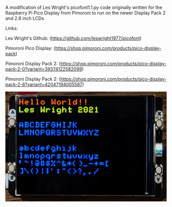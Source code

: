 A modification of Les Wright's picofont1.1.py code originally written for the Raspberry Pi Pico Display from Pimoroni to run on the newer Display Pack 2 and 2.8 inch LCDs

Links: 

Les Wright's Github: (https://github.com/leswright1977/picofont)

Pimoroni Pico Display: (https://shop.pimoroni.com/products/pico-display-pack)

Pimoroni Display Pack 2: (https://shop.pimoroni.com/products/pico-display-pack-2-0?variant=39374122582099)

Pimoroni Display Pack 2: (https://shop.pimoroni.com/products/pico-display-pack-2-8?variant=42047194005587)

![Screenshot](media/DP28.png)
